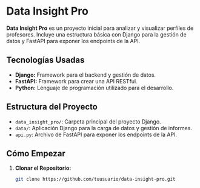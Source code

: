 # Data Insight Pro

**Data Insight Pro** es un proyecto inicial para analizar y visualizar perfiles de profesores.
Incluye una estructura básica con Django para la gestión de datos y FastAPI para exponer los endpoints de la API.

## Tecnologías Usadas

- **Django:** Framework para el backend y gestión de datos.
- **FastAPI:** Framework para crear una API RESTful.
- **Python:** Lenguaje de programación utilizado para el desarrollo.

## Estructura del Proyecto

- `data_insight_pro/`: Carpeta principal del proyecto Django.
- `data/`: Aplicación Django para la carga de datos y gestión de informes.
- `api.py`: Archivo de FastAPI para exponer los endpoints de la API.

## Cómo Empezar

1. **Clonar el Repositorio:**

   ```bash
   git clone https://github.com/tuusuario/data-insight-pro.git


